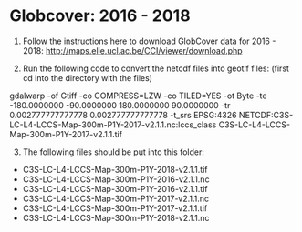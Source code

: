 # Globcover: 2016 - 2018

1. Follow the instructions here to download GlobCover data for 2016 - 2018:
http://maps.elie.ucl.ac.be/CCI/viewer/download.php

2. Run the following code to convert the netcdf files into geotif files: (first cd into the directory with the files)

gdalwarp -of Gtiff -co COMPRESS=LZW -co TILED=YES -ot Byte -te -180.0000000 -90.0000000 180.0000000 90.0000000 -tr 0.002777777777778 0.002777777777778 -t_srs EPSG:4326 NETCDF:C3S-LC-L4-LCCS-Map-300m-P1Y-2017-v2.1.1.nc:lccs_class C3S-LC-L4-LCCS-Map-300m-P1Y-2017-v2.1.1.tif

3. The following files should be put into this folder:
* C3S-LC-L4-LCCS-Map-300m-P1Y-2018-v2.1.1.tif* C3S-LC-L4-LCCS-Map-300m-P1Y-2016-v2.1.1.nc* C3S-LC-L4-LCCS-Map-300m-P1Y-2016-v2.1.1.tif* C3S-LC-L4-LCCS-Map-300m-P1Y-2017-v2.1.1.nc* C3S-LC-L4-LCCS-Map-300m-P1Y-2017-v2.1.1.tif* C3S-LC-L4-LCCS-Map-300m-P1Y-2018-v2.1.1.nc
